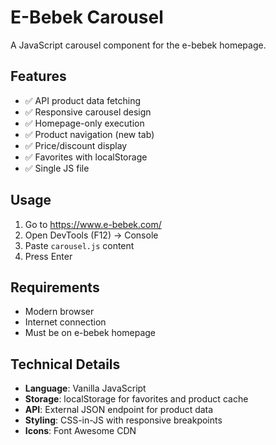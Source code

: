 # E-Bebek Carousel

A JavaScript carousel component for the e-bebek homepage.

## Features

- ✅ API product data fetching
- ✅ Responsive carousel design
- ✅ Homepage-only execution
- ✅ Product navigation (new tab)
- ✅ Price/discount display
- ✅ Favorites with localStorage
- ✅ Single JS file

## Usage

1. Go to https://www.e-bebek.com/
2. Open DevTools (F12) → Console
3. Paste `carousel.js` content
4. Press Enter

## Requirements

- Modern browser
- Internet connection
- Must be on e-bebek homepage

## Technical Details

- **Language**: Vanilla JavaScript
- **Storage**: localStorage for favorites and product cache
- **API**: External JSON endpoint for product data
- **Styling**: CSS-in-JS with responsive breakpoints
- **Icons**: Font Awesome CDN


